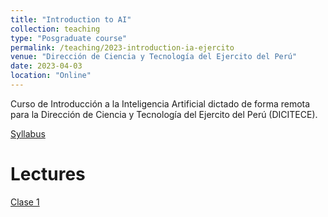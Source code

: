 ```yaml
---
title: "Introduction to AI"
collection: teaching
type: "Posgraduate course"
permalink: /teaching/2023-introduction-ia-ejercito
venue: "Dirección de Ciencia y Tecnología del Ejercito del Perú"
date: 2023-04-03
location: "Online"
---
```


Curso de Introducción a la Inteligencia Artificial dictado de forma remota para la Dirección de Ciencia y Tecnología del Ejercito del Perú (DICITECE).

[Syllabus](http://walterpcasas.github.io/files/Syllabus.pdf)


Lectures
======
[Clase 1](https://www.youtube.com/watch?v=X9pzCdfUO4g)


